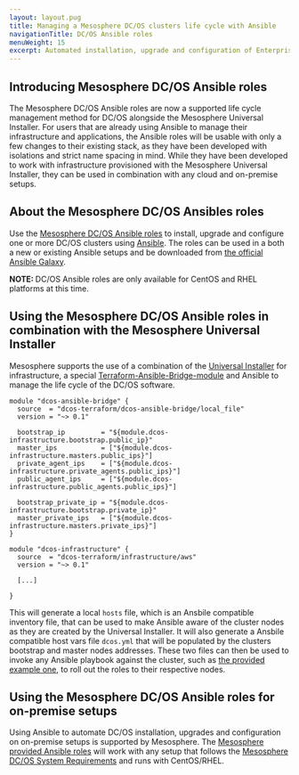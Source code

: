```yaml
---
layout: layout.pug
title: Managing a Mesosphere DC/OS clusters life cycle with Ansible
navigationTitle: DC/OS Ansible roles
menuWeight: 15
excerpt: Automated installation, upgrade and configuration of Enterprise and Open Source versions of DC/OS
---
```


## Introducing Mesosphere DC/OS Ansible roles

The Mesosphere DC/OS Ansible roles are now a supported life cycle management method for DC/OS alongside the Mesosphere Universal Installer. For users that are already using Ansible to manage their infrastructure and applications, the Ansible roles will be usable with only a few changes to their existing stack, as they have been developed with isolations and strict name spacing in mind. While they have been developed to work with infrastructure provisioned with the Mesosphere Universal Installer, they can be used in combination with any cloud and on-premise setups.


## About the Mesosphere DC/OS Ansibles roles

Use the [Mesosphere DC/OS Ansible roles](https://github.com/dcos/dcos-ansible) to install, upgrade and configure one or more DC/OS clusters using [Ansible](https://www.ansible.com/). The roles can be used in a both a new or existing Ansible setups and be downloaded from [the official Ansible Galaxy](https://galaxy.ansible.com/dcos/dcos_ansible).

<p class="message--note"><strong>NOTE: </strong>DC/OS Ansible roles are only available for CentOS and RHEL platforms at this time.</p>

## Using the Mesosphere DC/OS Ansible roles in combination with the Mesosphere Universal Installer

Mesosphere supports the use of a combination of the [Universal Installer](/1.12/installing/evaluation/mesosphere-supported-methods/) for infrastructure, a special [Terraform-Ansible-Bridge-module](https://github.com/dcos-terraform/terraform-localfile-dcos-ansible-bridge) and Ansible to manage the life cycle of the DC/OS software.

```hcl
module "dcos-ansible-bridge" {
  source  = "dcos-terraform/dcos-ansible-bridge/local_file"
  version = "~> 0.1"

  bootstrap_ip         = "${module.dcos-infrastructure.bootstrap.public_ip}"
  master_ips           = ["${module.dcos-infrastructure.masters.public_ips}"]
  private_agent_ips    = ["${module.dcos-infrastructure.private_agents.public_ips}"]
  public_agent_ips     = ["${module.dcos-infrastructure.public_agents.public_ips}"]

  bootstrap_private_ip = "${module.dcos-infrastructure.bootstrap.private_ip}"
  master_private_ips   = ["${module.dcos-infrastructure.masters.private_ips}"]
}

module "dcos-infrastructure" {
  source  = "dcos-terraform/infrastructure/aws"
  version = "~> 0.1"

  [...]

}
```

This will generate a local `hosts` file, which is an Ansbile compatible inventory file, that can be used to make Ansible aware of the cluster nodes as they are created by the Universal Installer. It will also generate a Ansbile compatible host vars file `dcos.yml` that will be populated by the clusters bootstrap and master nodes addresses. These two files can then be used to invoke any Ansible playbook against the cluster, such as [the provided example one](https://github.com/dcos/dcos-ansible/blob/master/dcos.yml), to roll out the roles to their respective nodes.

## Using the Mesosphere DC/OS Ansible roles for on-premise setups

Using Ansible to automate DC/OS installation, upgrades and configuration on on-premise setups is supported by Mesosphere. The [Mesosphere provided Ansible roles](https://galaxy.ansible.com/dcos/dcos_ansible) will work with any setup that follows the [Mesosphere DC/OS System Requirements](http://localhost:3000/1.12/installing/production/system-requirements/) and runs with CentOS/RHEL.